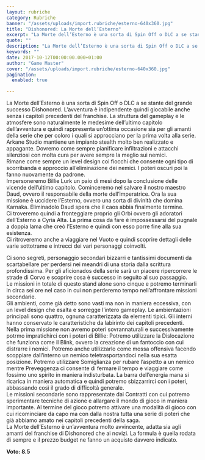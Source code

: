 ```yaml
---
layout: rubriche
category: Rubriche
banner: "/assets/uploads/import.rubriche/esterno-640x360.jpg"
title: "Dishonored: La Morte dell’Esterno"
excerpt: "La Morte dell’Esterno è una sorta di Spin Off o DLC a se stante del grande successo Dishonored. L’avventura è indipendente quindi giocabile anche senza i capitoli precedenti del franchise. La struttura del gameplay e le atmosfere sono naturalmente le medesime dell’ultimo capitolo dell’avventura e quindi rappresenta un’ottima occasione sia per gli amanti della serie [&hellip"
quote: ""
description: "La Morte dell’Esterno è una sorta di Spin Off o DLC a se stante del grande successo Dishonored. L’avventura è indipendente quindi giocabile anche senza i capitoli precedenti del franchise. La struttura del gameplay e le atmosfere sono naturalmente le medesime dell’ultimo capitolo dell’avventura e quindi rappresenta un’ottima occasione sia per gli amanti della serie [&hellip"
keywords: ""
date: 2017-10-12T00:00:00.000+01:00
author: "Game Master"
cover: "/assets/uploads/import.rubriche/esterno-640x360.jpg"
pagination:
  enabled: true

---
```


La Morte dell’Esterno è una sorta di Spin Off o DLC a se stante del grande successo Dishonored. L’avventura è indipendente quindi giocabile anche senza i capitoli precedenti del franchise. La struttura del gameplay e le atmosfere sono naturalmente le medesime dell’ultimo capitolo dell’avventura e quindi rappresenta un’ottima occasione sia per gli amanti della serie che per coloro i quali si approcciano per la prima volta alla serie.  
Arkane Studio mantiene un impianto stealth molto ben realizzato e appagante. Dovremo come sempre pianificare infiltrazioni e attacchi silenziosi con molta cura per avere sempre la meglio sui nemici.  
Rimane come sempre un level design coi fiocchi che consente ogni tipo di scorribanda e approccio all’eliminazione dei nemici. I poteri oscuri poi la fanno nuovamente da padrone.  
Impersoneremo Billie Lurk un paio di mesi dopo la conclusione delle vicende dell’ultimo capitolo. Cominceremo nel salvare il nostro maestro Daud, ovvero il responsabile della morte dell’imperatrice. Ora la sua missione è uccidere l’Esterno, ovvero una sorta di divinità che domina Karnaka. Eliminadolo Daud spera che il caos abbia finalmente termine.  
Ci troveremo quindi a fronteggiare proprio gli Orbi ovvero gli adoratori dell’Esterno a Cyria Alta. La prima cosa da fare è impossessarsi del pugnale a doppia lama che creò l’Esterno e quindi con esso porre fine alla sua esistenza.  
Ci ritroveremo anche a viaggiare nel Vuoto e quindi scoprire dettagli delle varie sottotrame e intrecci dei vari personaggi coinvolti.  
  
Ci sono segreti, personaggio secondari bizzarri e tantissimi documenti da scartabellare per perdersi nei meandri di una storia dalla scrittura profondissima. Per gli aficionados della serie sarà un piacere ripercorrere le strade di Corvo e scoprire cosa è successo in seguito al suo passaggio.  
Le missioni in totale di questo stand alone sono cinque e potremo terminarli in circa sei ore nel caso in cui non perderemo tempo nell’affrontare missioni secondarie.  
Gli ambienti, come già detto sono vasti ma non in maniera eccessiva, con un level design che esalta e sorregge l’intero gameplay. Le ambientazioni principali sono quattro, ognuna caratterizzata da elementi tipici. Gli interni hanno conservato le caratteristiche da labirinto dei capitoli precedenti.  
Nella prima missione non avremo poteri sovrannaturali e successivamente potrmo impratichirci con i poteri di Billie: Potremo utilizzare la Dislocazione che funziona come il Blink, ovvero la creazione di un fantoccio con cui distrarre i nemici. Potremo anche utilizzarlo come mossa offensiva facendo scoppiare dall’interno un nemico teletrasportandoci nella sua esatta posizione. Potremo utilizzare Somiglianza per rubare l’aspetto a un nemico mentre Preveggenza ci consente di fermare il tempo e viaggiare come fossimo uno spirito in maniera indisturbata. La barra dell’energia mana si ricarica in maniera automatica e quindi potremo sbizzarrirci con i poteri, abbassando così il grado di difficoltà generale.  
Le missioni secondarie sono rappresentate dai Contratti con cui potremo sperimentare tecniche di azione e allargare il mondo di gioco in maniera importante. Al termine del gioco potremo attivare una modalità di gioco con cui ricominciare da capo ma con dalla nostra tutta una serie di poteri che già abbiamo amato nei capitoli precedenti della saga.  
La Morte dell’Esterno è un’avventura molto avvincente, adatta sia agli amanti del franchise di Dishonored che ai novizi. La formula è quella rodata di sempre e il prezzo budget ne fanno un acquisto davvero indicato.

**Voto: 8.5** 